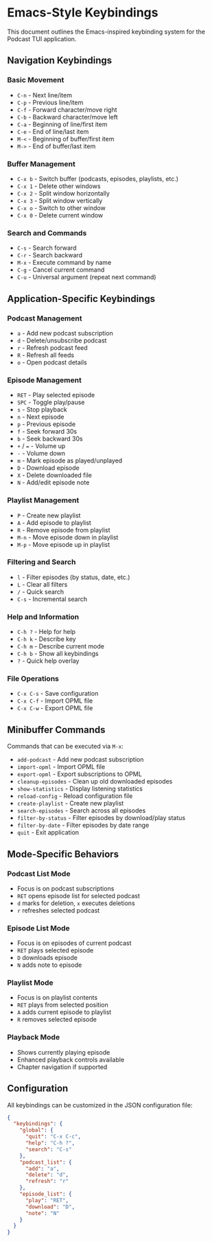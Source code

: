 # Emacs-Style Keybindings

This document outlines the Emacs-inspired keybinding system for the Podcast TUI application.

## Navigation Keybindings

### Basic Movement
- `C-n` - Next line/item
- `C-p` - Previous line/item  
- `C-f` - Forward character/move right
- `C-b` - Backward character/move left
- `C-a` - Beginning of line/first item
- `C-e` - End of line/last item
- `M-<` - Beginning of buffer/first item
- `M->` - End of buffer/last item

### Buffer Management
- `C-x b` - Switch buffer (podcasts, episodes, playlists, etc.)
- `C-x 1` - Delete other windows
- `C-x 2` - Split window horizontally  
- `C-x 3` - Split window vertically
- `C-x o` - Switch to other window
- `C-x 0` - Delete current window

### Search and Commands
- `C-s` - Search forward
- `C-r` - Search backward
- `M-x` - Execute command by name
- `C-g` - Cancel current command
- `C-u` - Universal argument (repeat next command)

## Application-Specific Keybindings

### Podcast Management
- `a` - Add new podcast subscription
- `d` - Delete/unsubscribe podcast
- `r` - Refresh podcast feed
- `R` - Refresh all feeds
- `o` - Open podcast details

### Episode Management
- `RET` - Play selected episode
- `SPC` - Toggle play/pause
- `s` - Stop playback
- `n` - Next episode
- `p` - Previous episode
- `f` - Seek forward 30s
- `b` - Seek backward 30s
- `+` / `=` - Volume up
- `-` - Volume down
- `m` - Mark episode as played/unplayed
- `D` - Download episode
- `X` - Delete downloaded file
- `N` - Add/edit episode note

### Playlist Management
- `P` - Create new playlist
- `A` - Add episode to playlist
- `R` - Remove episode from playlist
- `M-n` - Move episode down in playlist
- `M-p` - Move episode up in playlist

### Filtering and Search
- `l` - Filter episodes (by status, date, etc.)
- `L` - Clear all filters
- `/` - Quick search
- `C-s` - Incremental search

### Help and Information
- `C-h ?` - Help for help
- `C-h k` - Describe key
- `C-h m` - Describe current mode
- `C-h b` - Show all keybindings
- `?` - Quick help overlay

### File Operations
- `C-x C-s` - Save configuration
- `C-x C-f` - Import OPML file
- `C-x C-w` - Export OPML file

## Minibuffer Commands

Commands that can be executed via `M-x`:

- `add-podcast` - Add new podcast subscription
- `import-opml` - Import OPML file
- `export-opml` - Export subscriptions to OPML
- `cleanup-episodes` - Clean up old downloaded episodes
- `show-statistics` - Display listening statistics
- `reload-config` - Reload configuration file
- `create-playlist` - Create new playlist
- `search-episodes` - Search across all episodes
- `filter-by-status` - Filter episodes by download/play status
- `filter-by-date` - Filter episodes by date range
- `quit` - Exit application

## Mode-Specific Behaviors

### Podcast List Mode
- Focus is on podcast subscriptions
- `RET` opens episode list for selected podcast
- `d` marks for deletion, `x` executes deletions
- `r` refreshes selected podcast

### Episode List Mode  
- Focus is on episodes of current podcast
- `RET` plays selected episode
- `D` downloads episode
- `N` adds note to episode

### Playlist Mode
- Focus is on playlist contents
- `RET` plays from selected position
- `A` adds current episode to playlist
- `R` removes selected episode

### Playback Mode
- Shows currently playing episode
- Enhanced playback controls available
- Chapter navigation if supported

## Configuration

All keybindings can be customized in the JSON configuration file:

```json
{
  "keybindings": {
    "global": {
      "quit": "C-x C-c",
      "help": "C-h ?",
      "search": "C-s"
    },
    "podcast_list": {
      "add": "a",
      "delete": "d",
      "refresh": "r"
    },
    "episode_list": {
      "play": "RET", 
      "download": "D",
      "note": "N"
    }
  }
}
```